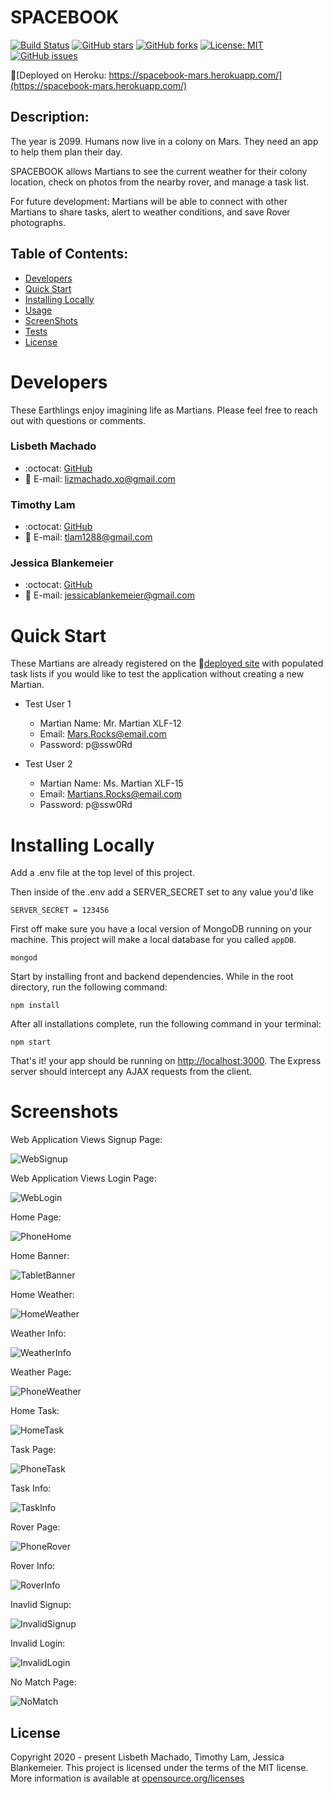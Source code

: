 # SPACEBOOK
[![Build Status](https://travis-ci.org/jessicablank/spacebook-mars.svg?branch=master)](https://travis-ci.org/jessicablank/spacebook-mars)
[![GitHub stars](https://img.shields.io/github/stars/jessicablank/spacebook-mars)](https://github.com/jessicablank/spacebook-mars/stargazers)
[![GitHub forks](https://img.shields.io/github/forks/jessicablank/spacebook-mars)](https://github.com/jessicablank/spacebook-mars/network)
[![License: MIT](https://img.shields.io/badge/License-MIT-yellow.svg)](https://opensource.org/licenses/MIT)
[![GitHub issues](https://img.shields.io/github/issues/jessicablank/spacebook-mars)](https://github.com/jessicablank/spacebook-mars/issues)

🚀[Deployed on Heroku: https://spacebook-mars.herokuapp.com/](https://spacebook-mars.herokuapp.com/)

## Description:  
 The year is 2099. Humans now live in a colony on Mars. They need an app to help them plan their day. 
 
SPACEBOOK allows Martians to see the current weather for their colony location, check on photos from the nearby rover, and manage a task list. 

For future development: Martians will be able to connect with other Martians to share tasks, alert to weather conditions, and save Rover photographs. 

## Table of Contents:
* [Developers](#developers)
* [Quick Start](#quick-start)
* [Installing Locally](#installing-locally)
* [Usage](./USAGE.md)
* [ScreenShots](#screenshots)
* [Tests](./TESTS.md)
* [License](#license)

# Developers
These Earthlings enjoy imagining life as Martians. Please feel free to reach out with questions or comments. 

### Lisbeth Machado
* :octocat: [GitHub](https://github.com/lisbethmachado)
* 📧 E-mail: lizmachado.xo@gmail.com

### Timothy Lam
* :octocat: [GitHub](https://github.com/tlam1288)
*  📧 E-mail: tlam1288@gmail.com

### Jessica Blankemeier
* :octocat: [GitHub](https://github.com/jessicablank)
*  📧 E-mail: jessicablankemeier@gmail.com

# Quick Start

These Martians are already registered on the 🚀[deployed site](https://spacebook-mars.herokuapp.com/) with populated task lists if you would like to test the application without creating a new Martian. 

* Test User 1

    * Martian Name: Mr. Martian XLF-12
    * Email: Mars.Rocks@email.com
    * Password: p@ssw0Rd

* Test User 2

    * Martian Name: Ms. Martian XLF-15
    * Email: Martians.Rocks@email.com
    * Password: p@ssw0Rd

# Installing Locally

Add a .env file at the top level of this project.

Then inside of the .env add a SERVER_SECRET set to any value you'd like

```
SERVER_SECRET = 123456
```

First off make sure you have a local version of MongoDB running on your machine. This project will make a local database for you called `appDB`.

```
mongod
```

Start by installing front and backend dependencies. While in the root directory, run the following command:

```
npm install
```

After all installations complete, run the following command in your terminal:

```
npm start
```

That's it! your app should be running on <http://localhost:3000>. The Express server should intercept any AJAX requests from the client.

# Screenshots

Web Application Views Signup Page:

![WebSignup](./assets/spacebook-web-signup.png)

Web Application Views Login Page:

![WebLogin](./assets/spacebook-web-login.png)

Home Page:

![PhoneHome](./assets/sapcebook-phone-home.png)

Home Banner:

![TabletBanner](./assets/spacebook-banner-home.png)

Home Weather:

![HomeWeather](./assets/spacebook-weather-home.png)

Weather Info:

![WeatherInfo](./assets/spacebook-weather-modal.png)

Weather Page:

![PhoneWeather](./assets/spacebook-phone-weatherfull.png)

Home Task:

![HomeTask](./assets/spacebook-task-home.png)

Task Page:

![PhoneTask](./assets/spacebook-phone-taskfull.png)

Task Info:

![TaskInfo](./assets/spacebook-task-modal.png)

Rover Page:

![PhoneRover](./assets/spacebook-phone-rover.png)

Rover Info:

![RoverInfo](./assets/spacebook-rover-modal.png)

Inavlid Signup:

![InvalidSignup](./assets/spacebook-invalid-signup.png)

Invalid Login:

![InvalidLogin](./assets/spacebook-invalid-login.png)

No Match Page:

![NoMatch](./assets/no-match.PNG)

## License
Copyright 2020 - present Lisbeth Machado, Timothy Lam, Jessica Blankemeier.
This project is licensed under the terms of the MIT license. 
More information is available at [opensource.org/licenses](https://opensource.org/licenses/MIT)
